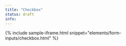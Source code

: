 ```yaml
---
title: "Checkbox"
status: draft
info:
---
```


{% include sample-iframe.html snippet="elements/form-inputs/checkbox.html" %}